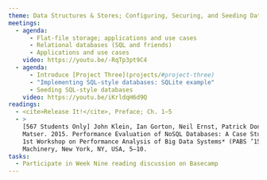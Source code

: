 ```yaml
---
theme: Data Structures & Stores; Configuring, Securing, and Seeding Databases
meetings:
  - agenda:
      - Flat-file storage; applications and use cases
      - Relational databases (SQL and friends)
      - Applications and use cases
    video: https://youtu.be/-RqTp3pt9C4
  - agenda:
      - Introduce [Project Three](projects/#project-three)
      - "Implementing SQL-style databases: SQLite example"
      - Seeding SQL-style databases
    video: https://youtu.be/iKrldqH6d9Q
readings:
  - <cite>Release It!</cite>, Preface; Ch. 1–5
  - >
    [567 Students Only] John Klein, Ian Gorton, Neil Ernst, Patrick Donohoe, Kim Pham, and Chrisjan
    Matser. 2015. Performance Evaluation of NoSQL Databases: A Case Study. In *Proceedings of the
    1st Workshop on Performance Analysis of Big Data Systems* (PABS ’15). Association for Computing
    Machinery, New York, NY, USA, 5–10.
tasks:
  - Participate in Week Nine reading discussion on Basecamp
---
```

